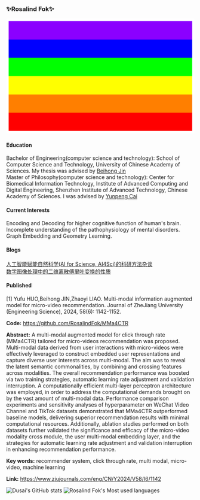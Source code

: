 ### ✨Rosalind Fok✨
<!--
**RosalindFok/RosalindFok** is a ✨ _special_ ✨ repository because its `README.md` (this file) appears on your GitHub profile.

Here are some ideas to get you started:

- 🔭 I’m currently working on ...
- 🌱 I’m currently learning ...
- 👯 I’m looking to collaborate on ...
- 🤔 I’m looking for help with ...
- 💬 Ask me about ...
- 📫 How to reach me: ...
- 😄 Pronouns: ...
- ⚡ Fun fact: ...
-->

![Rainbow Flag](./rainbow.png)

#### Education
Bachelor of Engineering(computer science and technology): School of Computer Science and Technology, University of Chinese Academy of Sciences. My thesis was advised by [Beihong Jin](http://work.iscas.ac.cn/index.php/Jinbeihong/index/index)<br>
Master of Philosophy(computer science and technology): Center for Biomedical Information Technology, Institute of Advanced Computing and Digital Engineering, Shenzhen Institute of Advanced Technology, Chinese Academy of Sciences. I was advised by [Yunpeng Cai](https://szs.siat.ac.cn/#/detail?item=%5Bobject%20Object%5D&list=%5Bobject%20Object%5D&contentId=199)


#### Current Interests
Encoding and Decoding for higher cognitive function of human's brain.<br>
Incomplete understanding of the pathophysiology of mental disorders.<br> 
Graph Embedding and Geometry Learning.


#### Blogs
[人工智能赋能自然科学(AI for Science, AI4Sci)的科研方法杂谈](https://zhuanlan.zhihu.com/p/651310815)<br>
[数字图像处理中的二维离散傅里叶变换的性质](https://zhuanlan.zhihu.com/p/675724072)<br>

#### Published
[1] Yufu HUO,Beihong JIN,Zhaoyi LIAO. Multi-modal information augmented model for micro-video recommendation. Journal of ZheJiang University (Engineering Science), 2024, 58(6): 1142-1152.

**Code:** https://github.com/RosalindFok/MMa4CTR

**Abstract:** A multi-modal augmented model for click through rate (MMa4CTR) tailored for micro-videos recommendation was proposed. Multi-modal data derived from user interactions with micro-videos were effectively leveraged to construct embedded user representations and capture diverse user interests across multi-modal. The aim was to reveal the latent semantic commonalities, by combining and crossing features across modalities. The overall recommendation performance was boosted via two training strategies, automatic learning rate adjustment and validation interruption. A computationally efficient multi-layer perceptron architecture was employed, in order to address the computational demands brought on by the vast amount of multi-modal data. Performance comparison experiments and sensitivity analyses of hyperparameter on WeChat Video Channel and TikTok datasets demonstrated that MMa4CTR outperformed baseline models, delivering superior recommendation results with minimal computational resources. Additionally, ablation studies performed on both datasets further validated the significance and efficacy of the micro-video modality cross module, the user multi-modal embedding layer, and the strategies for automatic learning rate adjustment and validation interruption in enhancing recommendation performance.

**Key words:** recommender system,    click through rate,    multi modal,    micro-video,    machine learning

**Link:** https://www.zjujournals.com/eng/CN/Y2024/V58/I6/1142


![Dusai's GitHub stats](https://github-readme-stats.vercel.app/api?username=RosalindFok&show_icons=true&theme=radical)
![Rosalind Fok's Most used languages](https://github-readme-stats.vercel.app/api/top-langs?username=RosalindFok&show_icons=true&count_private=true&theme=gotham)
